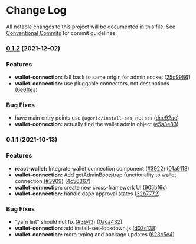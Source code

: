 # Change Log

All notable changes to this project will be documented in this file.
See [Conventional Commits](https://conventionalcommits.org) for commit guidelines.

### [0.1.2](https://github.com/Agoric/agoric-sdk/compare/@agoric/wallet-connection@0.1.1...@agoric/wallet-connection@0.1.2) (2021-12-02)


### Features

* **wallet-connection:** fall back to same origin for admin socket ([25c9986](https://github.com/Agoric/agoric-sdk/commit/25c99868b21964152bc7f226a89180c5c9cf14a5))
* **wallet-connection:** use pluggable connectors, not destinations ([6e6ffea](https://github.com/Agoric/agoric-sdk/commit/6e6ffea0352dea97f81fd6bb2aa181259d42adbc))


### Bug Fixes

* have main entry points use `@agoric/install-ses`, not `ses` ([dce92ac](https://github.com/Agoric/agoric-sdk/commit/dce92acfac4dd0a5de048f7d7865e0e3cdc14396))
* **wallet-connection:** actually find the wallet admin object ([e5a3e83](https://github.com/Agoric/agoric-sdk/commit/e5a3e83633ee6237eca61f1e63a12ef41f46005e))



### 0.1.1 (2021-10-13)


### Features

* **react-wallet:** Integrate wallet connection component ([#3922](https://github.com/Agoric/agoric-sdk/issues/3922)) ([01a9118](https://github.com/Agoric/agoric-sdk/commit/01a91181e36f4e2dc49dcbb1327c50e3b268d2f9))
* **wallet-connection:** Add getAdminBootstrap functionality to wallet connection ([#3909](https://github.com/Agoric/agoric-sdk/issues/3909)) ([4c56367](https://github.com/Agoric/agoric-sdk/commit/4c563672836edaf92a65fb7829b0a189f7e4ce53))
* **wallet-connection:** create new cross-framework UI ([905bf6c](https://github.com/Agoric/agoric-sdk/commit/905bf6ccef614b2b8b8d782810b252df9df1abcc))
* **wallet-connection:** handle dapp approval states ([32b7772](https://github.com/Agoric/agoric-sdk/commit/32b7772ed33ed512ed598bbfc5dcea16ed36a705))


### Bug Fixes

* "yarn lint" should not fix ([#3943](https://github.com/Agoric/agoric-sdk/issues/3943)) ([0aca432](https://github.com/Agoric/agoric-sdk/commit/0aca432ed7a3f33eed4575b36dc3fa9e023b445f))
* **wallet-connection:** add install-ses-lockdown.js ([d03c138](https://github.com/Agoric/agoric-sdk/commit/d03c13821d97818fe8b4fceada9fe3d127bcf643))
* **wallet-connection:** more typing and package updates ([623c5e4](https://github.com/Agoric/agoric-sdk/commit/623c5e4a3dd6ec0e06edfb5fda813c58f56ed382))
